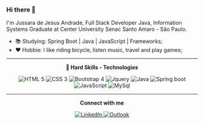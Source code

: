 ### Hi there 👋
I'm Jussara de Jesus Andrade, Full Stack Developer Java, Information Systems Graduate at Center University Senac Santo Amaro - São Paulo.

* 📚 Studying: Spring Boot | Java | JavaScript | Frameworks;
* ❤ Hobbie: I like riding bicycle, listen music, travel and play games; 

<hr>

<div align="center">
<p><b>🚀 Hard Skills  - Technologies</b></p>
<a>
<img src="https://img.shields.io/badge/HTML5-E34F26?style=for-the-badge&logo=html5&logoColor=white" title="HTML 5" style="max-width:100%;">
</a>
<a>
<img src="https://img.shields.io/badge/CSS3-1572B6?style=for-the-badge&logo=css3&logoColor=white" title="CSS 3" style="max-width:100%;">
</a>
<a>
<img src="https://img.shields.io/badge/Bootstrap-563D7C?style=for-the-badge&logo=bootstrap&logoColor=white" title="Bootstrap 4" style="max-width:100%;">
</a>
 <a>
<img src="https://img.shields.io/badge/jQuery-0769AD?style=for-the-badge&logo=jquery&logoColor=white" title="Jquery" style="max-width:100%;">
</a>
<a>
<img src="https://img.shields.io/badge/Java-ED8B00?style=for-the-badge&logo=java&logoColor=white" title="Java" style="max-width:100%;">
</a>
<a>
<img src="https://img.shields.io/badge/Spring-6DB33F?style=for-the-badge&logo=spring&logoColor=white" title="Spring boot" style="max-width:100%;">
</a>
 <a>
<img src="https://img.shields.io/badge/JavaScript-323330?style=for-the-badge&logo=javascript&logoColor=F7DF1E" title="JavaScript" style="max-width:100%;">
</a>
 <a>
  <img src="https://img.shields.io/badge/MySQL-00000F?style=for-the-badge&logo=mysql&logoColor=white" title="MySql" style="max-width:100%;">
</a>
</div>

<hr>

<div align="center">
<p><b>Connect with me</b></p>
<a href="https://www.linkedin.com/in/jussara-andrade-731731142/" rel="nofollow" target="_blank">
  <img src="https://img.shields.io/badge/LinkedIn-0077B5?style=for-the-badge&logo=linkedin&logoColor=white" title="LinkedIn" style="max-width:100%;">
</a>
<a href="mailto:jussara.jandrade1993@outlook.com" rel="nofollow">
  <img src="https://img.shields.io/badge/Microsoft_Outlook-0078D4?style=for-the-badge&logo=microsoft-outlook&logoColor=white" title="Outlook" style="max-width:100%;">
</a>
</div>












